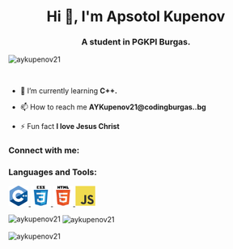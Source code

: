 <h1 align="center">Hi 👋, I'm Apsotol Kupenov</h1>
<h3 align="center">A student in PGKPI Burgas.</h3>

<p align="left"> <img src="https://komarev.com/ghpvc/?username=aykupenov21&label=Profile%20views&color=0e75b6&style=flat" alt="aykupenov21" /> </p>

<p align="left"> <a href="https://twitter.com/" target="blank"><img src="https://img.shields.io/twitter/follow/?logo=twitter&style=for-the-badge" alt="" /></a> </p>

- 🌱 I’m currently learning **C++.**

- 📫 How to reach me **AYKupenov21@codingburgas..bg**

- ⚡ Fun fact **I love Jesus Christ**

<h3 align="left">Connect with me:</h3>
<p align="left">
</p>

<h3 align="left">Languages and Tools:</h3>
<p align="left"> <a href="https://www.w3schools.com/cpp/" target="_blank" rel="noreferrer"> <img src="https://raw.githubusercontent.com/devicons/devicon/master/icons/cplusplus/cplusplus-original.svg" alt="cplusplus" width="40" height="40"/> </a> <a href="https://www.w3schools.com/css/" target="_blank" rel="noreferrer"> <img src="https://raw.githubusercontent.com/devicons/devicon/master/icons/css3/css3-original-wordmark.svg" alt="css3" width="40" height="40"/> </a> <a href="https://www.w3.org/html/" target="_blank" rel="noreferrer"> <img src="https://raw.githubusercontent.com/devicons/devicon/master/icons/html5/html5-original-wordmark.svg" alt="html5" width="40" height="40"/> </a> <a href="https://developer.mozilla.org/en-US/docs/Web/JavaScript" target="_blank" rel="noreferrer"> <img src="https://raw.githubusercontent.com/devicons/devicon/master/icons/javascript/javascript-original.svg" alt="javascript" width="40" height="40"/> </a> </p>

<p><img align="left" src="https://github-readme-stats.vercel.app/api/top-langs?username=aykupenov21&show_icons=true&locale=en&layout=compact" alt="aykupenov21" /></p>

<p>&nbsp;<img align="center" src="https://github-readme-stats.vercel.app/api?username=aykupenov21&show_icons=true&locale=en" alt="aykupenov21" /></p>

<p><img align="center" src="https://github-readme-streak-stats.herokuapp.com/?user=aykupenov21&" alt="aykupenov21" /></p>
